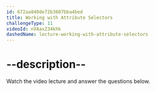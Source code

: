 ```yaml
---
id: 672aa840de72b3607bba4bed
title: Working with Attribute Selectors
challengeType: 11
videoId: nVAaxZ34khk
dashedName: lecture-working-with-attribute-selectors
---
```


# --description--

Watch the video lecture and answer the questions below.



